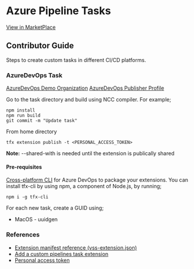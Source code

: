 # Azure Pipeline Tasks
[View in MarketPlace](https://marketplace.visualstudio.com/items?itemName=bitdev.bit-tasks)

## Contributor Guide

Steps to create custom tasks in different CI/CD platforms.

### AzureDevOps Task
[AzureDevOps Demo Organization](https://dev.azure.com/bit-tasks/)
[AzureDevOps Publisher Profile](https://marketplace.visualstudio.com/manage/publishers/bitdev)

Go to the task directory and build using NCC compiler. For example;
```
npm install
npm run build
git commit -m "Update task"
```

From home directory
```
tfx extension publish -t <PERSONAL_ACCESS_TOKEN>
```

**Note:** --shared-with is needed until the extension is publically shared

#### Pre-requisites
[Cross-platform CLI](https://github.com/microsoft/tfs-cli) for Azure DevOps to package your extensions. You can install tfx-cli by using npm, a component of Node.js, by running;

```
npm i -g tfx-cli
```

For each new task, create a GUID using;
- MacOS - uuidgen

### References
- [Extension manifest reference (vss-extension.json)](https://learn.microsoft.com/en-us/azure/devops/extend/develop/manifest?view=azure-devops)
- [Add a custom pipelines task extension](https://learn.microsoft.com/en-us/azure/devops/extend/develop/add-build-task?view=azure-devops)
- [Personal access token](https://learn.microsoft.com/en-us/azure/devops/organizations/accounts/use-personal-access-tokens-to-authenticate?view=azure-devops&tabs=Windows)
